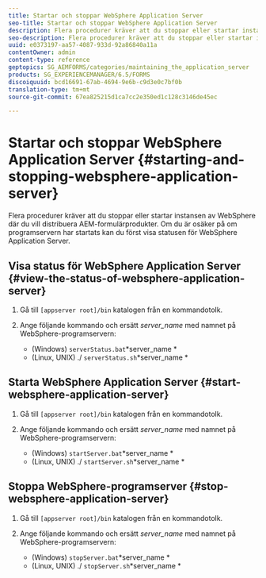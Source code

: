 ```yaml
---
title: Startar och stoppar WebSphere Application Server
seo-title: Startar och stoppar WebSphere Application Server
description: Flera procedurer kräver att du stoppar eller startar instansen av WebSphere där du vill distribuera AEM-formulärprodukter. I det här dokumentet beskrivs hur du startar och stoppar WebSphere Application Server.
seo-description: Flera procedurer kräver att du stoppar eller startar instansen av WebSphere där du vill distribuera AEM-formulärprodukter. I det här dokumentet beskrivs hur du startar och stoppar WebSphere Application Server.
uuid: e0373197-aa57-4087-933d-92a86840a11a
contentOwner: admin
content-type: reference
geptopics: SG_AEMFORMS/categories/maintaining_the_application_server
products: SG_EXPERIENCEMANAGER/6.5/FORMS
discoiquuid: bcd16691-67ab-4694-9e6b-c9d3e0c7bf0b
translation-type: tm+mt
source-git-commit: 67ea825215d1ca7cc2e350ed1c128c3146de45ec

---
```



# Startar och stoppar WebSphere Application Server {#starting-and-stopping-websphere-application-server}

Flera procedurer kräver att du stoppar eller startar instansen av WebSphere där du vill distribuera AEM-formulärprodukter. Om du är osäker på om programservern har startats kan du först visa statusen för WebSphere Application Server.

## Visa status för WebSphere Application Server {#view-the-status-of-websphere-application-server}

1. Gå till `[appserver root]/bin` katalogen från en kommandotolk.
1. Ange följande kommando och ersätt *server_name* med namnet på WebSphere-programservern:

   * (Windows) `serverStatus.bat`*server_name *
   * (Linux, UNIX) ./ `serverStatus.sh`*server_name *

## Starta WebSphere Application Server {#start-websphere-application-server}

1. Gå till `[appserver root]/bin` katalogen från en kommandotolk.
1. Ange följande kommando och ersätt *server_name* med namnet på WebSphere-programservern:

   * (Windows) `startServer.bat`*server_name *
   * (Linux, UNIX) ./ `startServer.sh`*server_name *

## Stoppa WebSphere-programserver {#stop-websphere-application-server}

1. Gå till `[appserver root]/bin` katalogen från en kommandotolk.
1. Ange följande kommando och ersätt *server_name* med namnet på WebSphere-programservern:

   * (Windows) `stopServer.bat`*server_name *
   * (Linux, UNIX) ./ `stopServer.sh`*server_name *

